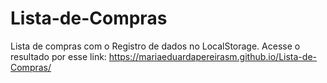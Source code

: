 # Lista-de-Compras
Lista de compras com o Registro de dados no LocalStorage.
Acesse o resultado por esse link: https://mariaeduardapereirasm.github.io/Lista-de-Compras/

